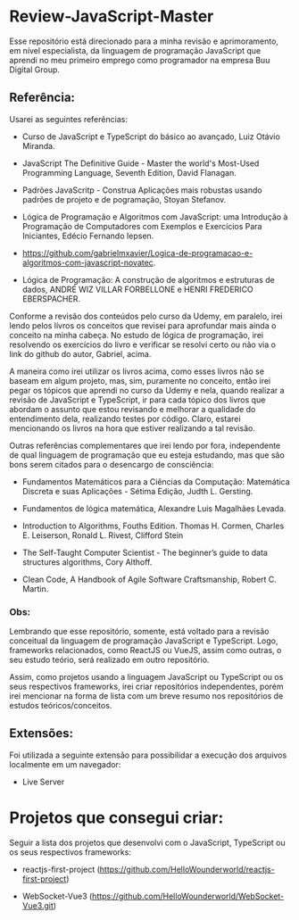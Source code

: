 # Review-JavaScript-Master
Esse repositório está direcionado para a minha revisão e aprimoramento, em nível especialista, da linguagem de programação JavaScript que aprendi no meu primeiro emprego como programador na empresa Buu Digital Group.

## Referência:

Usarei as seguintes referências:

- Curso de JavaScript e TypeScript do básico ao avançado, Luiz Otávio Miranda.

- JavaScript The Definitive Guide - Master the world's Most-Used Programming Language, Seventh Edition, David Flanagan.

- Padrões JavaScritp - Construa Aplicações mais robustas usando padrões de projeto e de pogramação, Stoyan Stefanov.

- Lógica de Programação e Algoritmos com JavaScript: uma Introdução à Programação de Computadores com Exemplos e Exercícios Para Iniciantes, Edécio Fernando Iepsen.

- https://github.com/gabrielmxavier/Logica-de-programacao-e-algoritmos-com-javascript-novatec.

- Lógica de Programação: A construção de algoritmos e estruturas de dados, ANDRÉ WIZ VILLAR FORBELLONE e HENRI FREDERICO EBERSPACHER.

Conforme a revisão dos conteúdos pelo curso da Udemy, em paralelo, irei lendo pelos lívros os conceitos que revisei para aprofundar mais ainda o conceito na minha cabeça. No estudo de lógica de programação, irei resolvendo os exercícios do livro e verificar se resolvi certo ou não via o link do github do autor, Gabriel, acima.

A maneira como irei utilizar os livros acima, como esses livros não se baseam em algum projeto, mas, sim, puramente no conceito, então irei pegar os tópicos que aprendi no curso da Udemy e nela, quando realizar a revisão de JavaScript e TypeScript, ir para cada tópico dos livros que abordam o assunto que estou revisando e melhorar a qualidade do entendimento dela, realizando testes por código. Claro, estarei mencionando os livros na hora que estiver realizando a tal revisão.

Outras referências complementares que irei lendo por fora, independente de qual linguagem de programação que eu esteja estudando, mas que são bons serem citados para o desencargo de consciência:

- Fundamentos Matemáticos para a Ciências da Computação: Matemática Discreta e suas Aplicações - Sétima Edição, Judth L. Gersting.

- Fundamentos de lógica matemática, Alexandre Luis Magalhães Levada.

- Introduction to Algorithms, Fouths Edition. Thomas H. Cormen, Charles E. Leiserson, Ronald L. Rivest, Clifford Stein

- The Self-Taught Computer Scientist - The beginner’s guide to
data structures algorithms, Cory Althoff.

- Clean Code, A Handbook of Agile Software Craftsmanship, Robert C. Martin.

### Obs:
Lembrando que esse repositório, somente, está voltado para a revisão conceitual da linguagem de programação JavaScript e TypeScript. Logo, frameworks relacionados, como ReactJS ou VueJS, assim como outras, o seu estudo teório, será realizado em outro repositório.

Assim, como projetos usando a linguagem JavaScript ou TypeScript ou os seus respectivos frameworks, irei criar repositórios independentes, porém irei mencionar na forma de lista com um breve resumo nos repositórios de estudos teóricos/conceitos.

## Extensões:

Foi utilizada a seguinte extensão para possibilidar a execução dos arquivos localmente em um navegador:

- Live Server

# Projetos que consegui criar:
Seguir a lista dos projetos que desenvolvi com o JavaScript, TypeScript ou os seus respectivos frameworks:

- reactjs-first-project (https://github.com/HelloWounderworld/reactjs-first-project)

- WebSocket-Vue3 (https://github.com/HelloWounderworld/WebSocket-Vue3.git)

